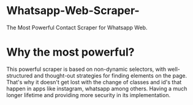 # Whatsapp-Web-Scraper-
The Most Powerful Contact Scraper for Whatsapp Web.

# Why the most powerful?
This powerful scraper is based on non-dynamic selectors, with well-structured and thought-out strategies for finding elements on the page. That's why it doesn't get lost with the change of classes and id's that happen in apps like instagram, whatsapp among others. Having a much longer lifetime and providing more security in its implementation.
